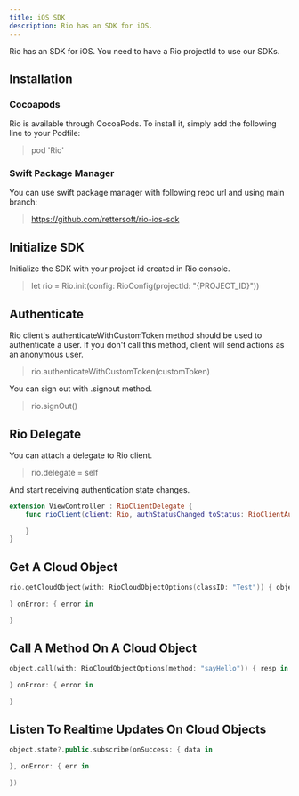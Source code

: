 ```yaml
---
title: iOS SDK
description: Rio has an SDK for iOS.
---
```


Rio has an SDK for iOS.
You need to have a Rio projectId to use our SDKs.

## Installation

### Cocoapods

Rio is available through CocoaPods. To install it, simply add the following line to your Podfile:

> pod 'Rio'

### Swift Package Manager

You can use swift package manager with following repo url and using main branch:

> <https://github.com/rettersoft/rio-ios-sdk>

## Initialize SDK

Initialize the SDK with your project id created in Rio console.

> let rio = Rio.init(config: RioConfig(projectId: "{PROJECT_ID}"))

## Authenticate

Rio client's authenticateWithCustomToken method should be used to authenticate a user. If you don't call this method, client will send actions as an anonymous user.

> rio.authenticateWithCustomToken(customToken)

You can sign out with .signout method.

> rio.signOut()

## Rio Delegate

You can attach a delegate to Rio client.

> rio.delegate = self

And start receiving authentication state changes.

```swift
extension ViewController : RioClientDelegate {
    func rioClient(client: Rio, authStatusChanged toStatus: RioClientAuthStatus) {
        
    }
}
```

## Get A Cloud Object

```swift
rio.getCloudObject(with: RioCloudObjectOptions(classID: "Test")) { object in
    
} onError: { error in
    
}
```

## Call A Method On A Cloud Object

```swift
object.call(with: RioCloudObjectOptions(method: "sayHello")) { resp in
    
} onError: { error in
    
}
```

## Listen To Realtime Updates On Cloud Objects

```swift
object.state?.public.subscribe(onSuccess: { data in
    
}, onError: { err in
    
})
```
